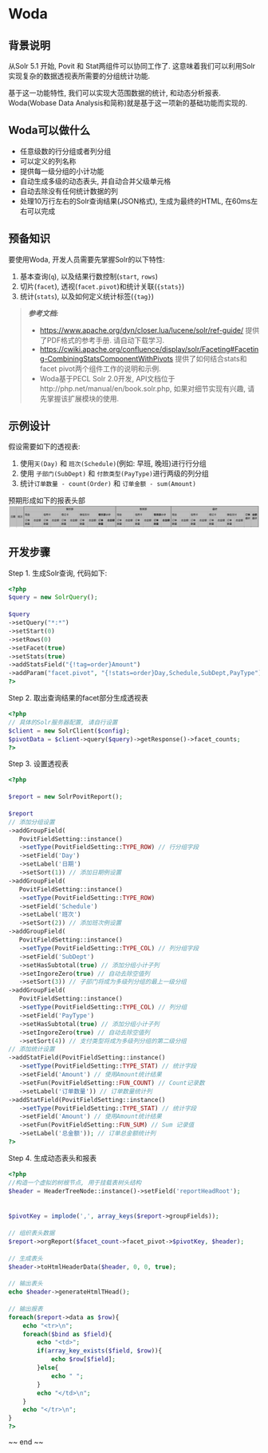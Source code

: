 # Woda
## 背景说明
从Solr 5.1 开始, Povit 和 Stat两组件可以协同工作了. 这意味着我们可以利用Solr实现复杂的数据透视表所需要的分组统计功能. 

基于这一功能特性, 我们可以实现大范围数据的统计, 和动态分析报表. Woda(Wobase Data Analysis和简称)就是基于这一项新的基础功能而实现的.

## Woda可以做什么
* 任意级数的行分组或者列分组
* 可以定义的列名称
* 提供每一级分组的小计功能
* 自动生成多级的动态表头, 并自动合并父级单元格
* 自动去除没有任何统计数据的列
* 处理10万行左右的Solr查询结果(JSON格式), 生成为最终的HTML, 在60ms左右可以完成

## 预备知识
要使用Woda, 开发人员需要先掌握Solr的以下特性:

1. 基本查询(`q`), 以及结果行数控制(`start`, `rows`)
2. 切片(`facet`), 透视(`facet.pivot`)和统计关联(`{stats}`)
3. 统计(`stats`), 以及如何定义统计标签(`{tag}`)

> _**参考文档:**_
> 
> * https://www.apache.org/dyn/closer.lua/lucene/solr/ref-guide/ 提供了PDF格式的参考手册. 请自动下载学习.
> * https://cwiki.apache.org/confluence/display/solr/Faceting#Faceting-CombiningStatsComponentWithPivots 提供了如何结合stats和facet pivot两个组件工作的说明和示例.
> * Woda基于PECL Solr 2.0开发, API文档位于http://php.net/manual/en/book.solr.php, 如果对细节实现有兴趣, 请先掌握该扩展模块的使用.

## 示例设计

假设需要如下的透视表:

1. 使用`天(Day)` 和 `班次(Schedule)`(例如: 早班, 晚班)进行行分组
2. 使用 `子部门(SubDept)` 和 `付款类型(PayType)`进行两级的列分组
3. 统计`订单数量 - count(Order)` 和 `订单金额 - sum(Amount)`

预期形成如下的报表头部
![表头](example_rpt_head.png)

## 开发步骤

Step 1. 生成Solr查询, 代码如下:

~~~php
<?php
$query = new SolrQuery();

$query
->setQuery("*:*")
->setStart(0)
->setRows(0)
->setFacet(true)
->setStats(true)
->addStatsField("{!tag=order}Amount")
->addParam("facet.pivot", "{!stats=order}Day,Schedule,SubDept,PayType");
?>
~~~

Step 2. 取出查询结果的facet部分生成透视表

~~~php
<?php
// 具体的Solr服务器配置, 请自行设置
$client = new SolrClient($config);
$pivotData = $client->query($query)->getResponse()->facet_counts;
?>
~~~

Step 3. 设置透视表

~~~php
<?php

$report = new SolrPovitReport();

$report
// 添加分组设置
->addGroupField(
   PovitFieldSetting::instance()
   ->setType(PovitFieldSetting::TYPE_ROW) // 行分组字段
   ->setField('Day')
   ->setLabel('日期')
   ->setSort(1)) // 添加日期例设置
->addGroupField(
   PovitFieldSetting::instance()
   ->setType(PovitFieldSetting::TYPE_ROW)
   ->setField('Schedule')
   ->setLabel('班次')
   ->setSort(2)) // 添加班次例设置
->addGroupField(
   PovitFieldSetting::instance()
   ->setType(PovitFieldSetting::TYPE_COL) // 列分组字段
   ->setField('SubDept')
   ->setHasSubtotal(true) // 添加分组小计子列
   ->setIngoreZero(true) // 自动去除空值列
   ->setSort(3)) // 子部门将成为多级列分组的最上一级分组
->addGroupField(
   PovitFieldSetting::instance()
   ->setType(PovitFieldSetting::TYPE_COL) // 列分组
   ->setField('PayType')
   ->setHasSubtotal(true) // 添加分组小计子列
   ->setIngoreZero(true) // 自动去除空值列
   ->setSort(4)) // 支付类型将成为多级列分组的第二级分组
// 添加统计设置
->addStatField(PovitFieldSetting::instance()
   ->setType(PovitFieldSetting::TYPE_STAT) // 统计字段
   ->setField('Amount') // 使用Amount统计结果
   ->setFun(PovitFieldSetting::FUN_COUNT) // Count记录数
   ->setLabel('订单数量')) // 订单数量统计列
->addStatField(PovitFieldSetting::instance()
   ->setType(PovitFieldSetting::TYPE_STAT) // 统计字段
   ->setField('Amount') // 使用Amount统计结果
   ->setFun(PovitFieldSetting::FUN_SUM) // Sum 记录值
   ->setLabel('总金额')); // 订单总金额统计列
?>
~~~

Step 4. 生成动态表头和报表

~~~php
<?php
//构造一个虚拟的树根节点, 用于挂载表树头结构
$header = HeaderTreeNode::instance()->setField('reportHeadRoot');


$pivotKey = implode(',', array_keys($report->groupFields));

// 组织表头数据 
$report->orgReport($facet_count->facet_pivot->$pivotKey, $header);

// 生成表头
$header->toHtmlHeaderData($header, 0, 0, true);

// 输出表头
echo $header->generateHtmlTHead();

// 输出报表
foreach($report->data as $row){
    echo "<tr>\n";
    foreach($bind as $field){
        echo "<td>";
        if(array_key_exists($field, $row)){
            echo $row[$field];
        }else{
            echo " ";
        }
        echo "</td>\n";
    }
    echo "</tr>\n";
}
?>
~~~


~~ end ~~